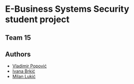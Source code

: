 # E-Business Systems Security student project 
## Team 15 
## Authors
* [Vladimir Popović](https://github.com/PopovicV)
* [Ivana Brkić](https://github.com/ivanabrkic)
* [Milan Lukić](https://github.com/lukicMilan)
